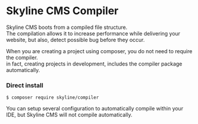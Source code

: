 # Skyline CMS Compiler
Skyline CMS boots from a compiled file structure.  
The compilation allows it to increase performance while delivering your website, but also, detect possible bug before they occur.

When you are creating a project using composer, you do not need to require the compiler.  
in fact, creating projects in development, includes the compiler package automatically.

### Direct install
````bin
$ composer require skyline/compiler
````
You can setup several configuration to automatically compile within your IDE, but Skyline CMS will not compile automatically.
